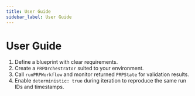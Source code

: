 ```yaml
---
title: User Guide
sidebar_label: User Guide
---
```


# User Guide

1. Define a blueprint with clear requirements.
2. Create a `PRPOrchestrator` suited to your environment.
3. Call `runPRPWorkflow` and monitor returned `PRPState` for validation results.
4. Enable `deterministic: true` during iteration to reproduce the same run IDs and timestamps.
